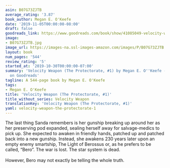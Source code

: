 ```yaml
---
asin: B07G73ZJTB
average_rating: '3.87'
book_author: Megan E. O'Keefe
date: '2019-11-05T00:00:00-08:00'
draft: false
goodreads_link: https://www.goodreads.com/book/show/41085049-velocity-weapon
image:
- B07G73ZJTB.jpg
image_url: https://images-na.ssl-images-amazon.com/images/P/B07G73ZJTB.01._SCLZZZZZZZ.jpg
layout: book
num_pages: '544'
review_rating: '5'
started_at: '2019-10-30T00:00:00-07:00'
summary: 'Velocity Weapon (The Protectorate, #1) by Megan E. O''Keefe - rated 3.87/5
  on Goodreads'
tagline: A 544-page book by Megan E. O'Keefe
tags:
- Megan E. O'Keefe
title: 'Velocity Weapon (The Protectorate, #1)'
title_without_series: Velocity Weapon
translationKey: 'Velocity Weapon (The Protectorate, #1)'
yaml: velocity-weapon-the-protectorate-1
---
```


The last thing Sanda remembers is her gunship breaking up around her as her preserving pod expanded, sealing herself away for salvage-medics to pick up. She expected to awaken in friendly hands, patched up and patched back into a new gunship. Instead, she awakens 230 years later upon an empty enemy smartship, The Light of Berossus or, as he prefers to be called, “Bero”. The war is lost. The star system is dead.<br /><br />However, Bero may not exactly be telling the whole truth.